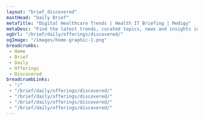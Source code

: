 ```yaml
---
layout: "brief_discovered"
mastHead: "Daily Brief"
metaTitle: "Digital Healthcare Trends | Health IT Briefing | Medigy"
metaDesc: "Find the latest trends, curated topics, news and insights in digital healthcare featured daily on Medigy."
ogUrl: "/brief/daily/offerings/discovered/"
ogImage: "/images/home-graphic-1.png"
breadcrumbs:
 - Home
 - Brief
 - Daily
 - Offerings
 - Discovered
breadcrumbLinks:
 - "/"
 - "/brief/daily/offerings/discovered/"
 - "/brief/daily/offerings/discovered/"
 - "/brief/daily/offerings/discovered/"
 - "/brief/daily/offerings/discovered/"
---
```

